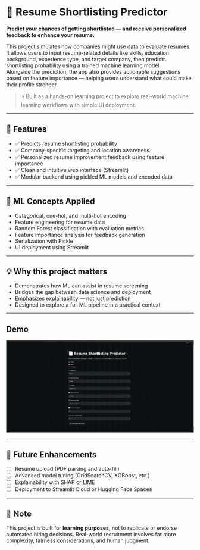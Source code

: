 # 📄 Resume Shortlisting Predictor

**Predict your chances of getting shortlisted — and receive personalized feedback to enhance your resume.**

This project simulates how companies might use data to evaluate resumes. It allows users to input resume-related details like skills, education background, experience type, and target company, then predicts shortlisting probability using a trained machine learning model.  
Alongside the prediction, the app also provides actionable suggestions based on feature importance — helping users understand what could make their profile stronger.

> ⚡ Built as a hands-on learning project to explore real-world machine learning workflows with simple UI deployment.

---

## 🚀 Features

- ✅ Predicts resume shortlisting probability  
- ✅ Company-specific targeting and location awareness  
- ✅ Personalized resume improvement feedback using feature importance  
- ✅ Clean and intuitive web interface (Streamlit)  
- ✅ Modular backend using pickled ML models and encoded data  

---

## 🧠 ML Concepts Applied

- Categorical, one-hot, and multi-hot encoding  
- Feature engineering for resume data  
- Random Forest classification with evaluation metrics  
- Feature importance analysis for feedback generation  
- Serialization with Pickle  
- UI deployment using Streamlit  

---

## 💡 Why this project matters

- Demonstrates how ML can assist in resume screening  
- Bridges the gap between data science and deployment  
- Emphasizes explainability — not just prediction  
- Designed to explore a full ML pipeline in a practical context  

---

## Demo
![Demo](assets/unBiasML_demo.gif)

---

## 📌 Future Enhancements

- [ ] Resume upload (PDF parsing and auto-fill)  
- [ ] Advanced model tuning (GridSearchCV, XGBoost, etc.)  
- [ ] Explainability with SHAP or LIME  
- [ ] Deployment to Streamlit Cloud or Hugging Face Spaces  

---

## 🧪 Note

This project is built for **learning purposes**, not to replicate or endorse automated hiring decisions. Real-world recruitment involves far more complexity, fairness considerations, and human judgment.
